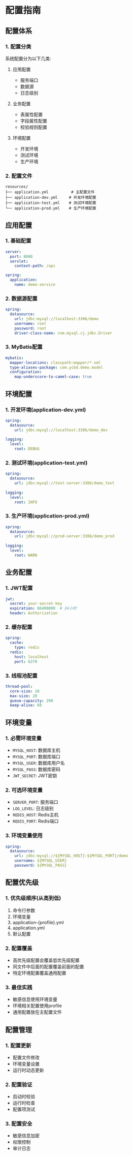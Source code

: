 # 配置指南

## 配置体系

### 1. 配置分类
系统配置分为以下几类:
1. 应用配置
   - 服务端口
   - 数据源
   - 日志级别
   
2. 业务配置
   - 表属性配置
   - 字段属性配置
   - 校验规则配置
   
3. 环境配置
   - 开发环境
   - 测试环境
   - 生产环境

### 2. 配置文件
```
resources/
├── application.yml          # 主配置文件
├── application-dev.yml     # 开发环境配置
├── application-test.yml    # 测试环境配置
└── application-prod.yml    # 生产环境配置
```

## 应用配置

### 1. 基础配置
```yaml
server:
  port: 8080
  servlet:
    context-path: /api

spring:
  application:
    name: demo-service
```

### 2. 数据源配置
```yaml
spring:
  datasource:
    url: jdbc:mysql://localhost:3306/demo
    username: root
    password: root
    driver-class-name: com.mysql.cj.jdbc.Driver
```

### 3. MyBatis配置
```yaml
mybatis:
  mapper-locations: classpath:mapper/*.xml
  type-aliases-package: com.ycbd.demo.model
  configuration:
    map-underscore-to-camel-case: true
```

## 环境配置

### 1. 开发环境(application-dev.yml)
```yaml
spring:
  datasource:
    url: jdbc:mysql://localhost:3306/demo_dev
    
logging:
  level:
    root: DEBUG
```

### 2. 测试环境(application-test.yml)
```yaml
spring:
  datasource:
    url: jdbc:mysql://test-server:3306/demo_test
    
logging:
  level:
    root: INFO
```

### 3. 生产环境(application-prod.yml)
```yaml
spring:
  datasource:
    url: jdbc:mysql://prod-server:3306/demo_prod
    
logging:
  level:
    root: WARN
```

## 业务配置

### 1. JWT配置
```yaml
jwt:
  secret: your-secret-key
  expiration: 86400000  # 24小时
  header: Authorization
```

### 2. 缓存配置
```yaml
spring:
  cache:
    type: redis
  redis:
    host: localhost
    port: 6379
```

### 3. 线程池配置
```yaml
thread-pool:
  core-size: 10
  max-size: 20
  queue-capacity: 200
  keep-alive: 60
```

## 环境变量

### 1. 必需环境变量
- `MYSQL_HOST`: 数据库主机
- `MYSQL_PORT`: 数据库端口
- `MYSQL_USER`: 数据库用户名
- `MYSQL_PASS`: 数据库密码
- `JWT_SECRET`: JWT密钥

### 2. 可选环境变量
- `SERVER_PORT`: 服务端口
- `LOG_LEVEL`: 日志级别
- `REDIS_HOST`: Redis主机
- `REDIS_PORT`: Redis端口

### 3. 环境变量使用
```yaml
spring:
  datasource:
    url: jdbc:mysql://${MYSQL_HOST}:${MYSQL_PORT}/demo
    username: ${MYSQL_USER}
    password: ${MYSQL_PASS}
```

## 配置优先级

### 1. 优先级顺序(从高到低)
1. 命令行参数
2. 环境变量
3. application-{profile}.yml
4. application.yml
5. 默认配置

### 2. 配置覆盖
- 高优先级配置会覆盖低优先级配置
- 同文件中后面的配置覆盖前面的配置
- 特定环境配置覆盖通用配置

### 3. 最佳实践
- 敏感信息使用环境变量
- 环境相关配置使用profile
- 通用配置放在主配置文件

## 配置管理

### 1. 配置更新
- 配置文件修改
- 环境变量设置
- 运行时动态更新

### 2. 配置验证
- 启动时校验
- 运行时检查
- 配置项测试

### 3. 配置安全
- 敏感信息加密
- 权限控制
- 审计日志 